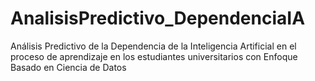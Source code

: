 # AnalisisPredictivo_DependenciaIA
Análisis Predictivo de la Dependencia de la Inteligencia Artificial en el proceso de aprendizaje en los estudiantes universitarios con Enfoque Basado en Ciencia de Datos
